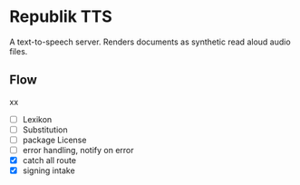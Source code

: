 # Republik TTS

A text-to-speech server. Renders documents as synthetic read aloud audio files.

## Flow

xx

- [ ] Lexikon
- [ ] Substitution
- [ ] package License
- [ ] error handling, notify on error
- [x] catch all route
- [x] signing intake
